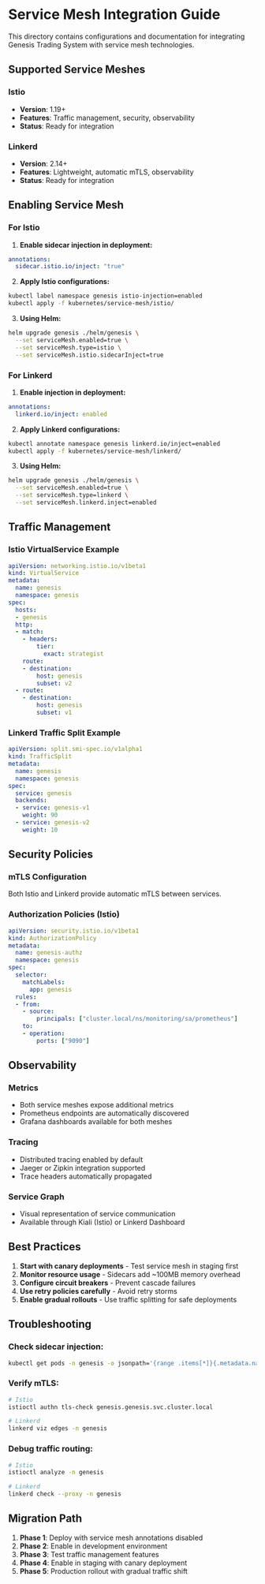 # Service Mesh Integration Guide

This directory contains configurations and documentation for integrating Genesis Trading System with service mesh technologies.

## Supported Service Meshes

### Istio
- **Version**: 1.19+
- **Features**: Traffic management, security, observability
- **Status**: Ready for integration

### Linkerd
- **Version**: 2.14+
- **Features**: Lightweight, automatic mTLS, observability
- **Status**: Ready for integration

## Enabling Service Mesh

### For Istio

1. **Enable sidecar injection in deployment:**
```yaml
annotations:
  sidecar.istio.io/inject: "true"
```

2. **Apply Istio configurations:**
```bash
kubectl label namespace genesis istio-injection=enabled
kubectl apply -f kubernetes/service-mesh/istio/
```

3. **Using Helm:**
```bash
helm upgrade genesis ./helm/genesis \
  --set serviceMesh.enabled=true \
  --set serviceMesh.type=istio \
  --set serviceMesh.istio.sidecarInject=true
```

### For Linkerd

1. **Enable injection in deployment:**
```yaml
annotations:
  linkerd.io/inject: enabled
```

2. **Apply Linkerd configurations:**
```bash
kubectl annotate namespace genesis linkerd.io/inject=enabled
kubectl apply -f kubernetes/service-mesh/linkerd/
```

3. **Using Helm:**
```bash
helm upgrade genesis ./helm/genesis \
  --set serviceMesh.enabled=true \
  --set serviceMesh.type=linkerd \
  --set serviceMesh.linkerd.inject=enabled
```

## Traffic Management

### Istio VirtualService Example
```yaml
apiVersion: networking.istio.io/v1beta1
kind: VirtualService
metadata:
  name: genesis
  namespace: genesis
spec:
  hosts:
  - genesis
  http:
  - match:
    - headers:
        tier:
          exact: strategist
    route:
    - destination:
        host: genesis
        subset: v2
  - route:
    - destination:
        host: genesis
        subset: v1
```

### Linkerd Traffic Split Example
```yaml
apiVersion: split.smi-spec.io/v1alpha1
kind: TrafficSplit
metadata:
  name: genesis
  namespace: genesis
spec:
  service: genesis
  backends:
  - service: genesis-v1
    weight: 90
  - service: genesis-v2
    weight: 10
```

## Security Policies

### mTLS Configuration
Both Istio and Linkerd provide automatic mTLS between services.

### Authorization Policies (Istio)
```yaml
apiVersion: security.istio.io/v1beta1
kind: AuthorizationPolicy
metadata:
  name: genesis-authz
  namespace: genesis
spec:
  selector:
    matchLabels:
      app: genesis
  rules:
  - from:
    - source:
        principals: ["cluster.local/ns/monitoring/sa/prometheus"]
    to:
    - operation:
        ports: ["9090"]
```

## Observability

### Metrics
- Both service meshes expose additional metrics
- Prometheus endpoints are automatically discovered
- Grafana dashboards available for both meshes

### Tracing
- Distributed tracing enabled by default
- Jaeger or Zipkin integration supported
- Trace headers automatically propagated

### Service Graph
- Visual representation of service communication
- Available through Kiali (Istio) or Linkerd Dashboard

## Best Practices

1. **Start with canary deployments** - Test service mesh in staging first
2. **Monitor resource usage** - Sidecars add ~100MB memory overhead
3. **Configure circuit breakers** - Prevent cascade failures
4. **Use retry policies carefully** - Avoid retry storms
5. **Enable gradual rollouts** - Use traffic splitting for safe deployments

## Troubleshooting

### Check sidecar injection:
```bash
kubectl get pods -n genesis -o jsonpath='{range .items[*]}{.metadata.name}{"\t"}{.spec.containers[*].name}{"\n"}{end}'
```

### Verify mTLS:
```bash
# Istio
istioctl authn tls-check genesis.genesis.svc.cluster.local

# Linkerd
linkerd viz edges -n genesis
```

### Debug traffic routing:
```bash
# Istio
istioctl analyze -n genesis

# Linkerd
linkerd check --proxy -n genesis
```

## Migration Path

1. **Phase 1**: Deploy with service mesh annotations disabled
2. **Phase 2**: Enable in development environment
3. **Phase 3**: Test traffic management features
4. **Phase 4**: Enable in staging with canary deployment
5. **Phase 5**: Production rollout with gradual traffic shift